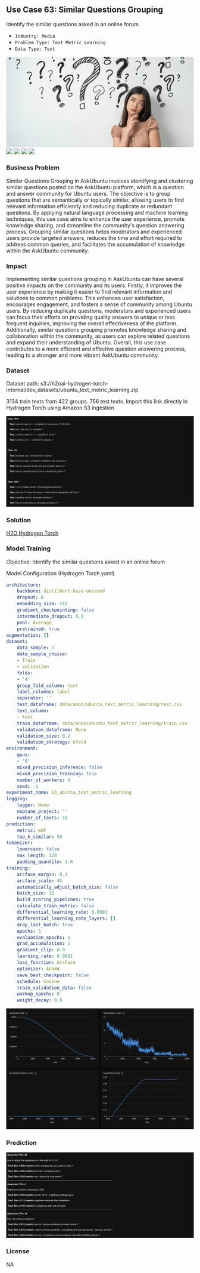 ## Use Case 63: Similar Questions Grouping

Identify the similar questions asked in an online forum

- `Industry: Media`
- `Problem Type: Text Metric Learning`
- `Data Type: Text`

![](https://github.com/h2oai/ht-catalog/blob/646864e3c695f7c721514159bd6c59520dab7438/Assets/use-cases/askubuntu_questions/cover.png)
![](https://github.com/h2oai/ht-catalog/blob/646864e3c695f7c721514159bd6c59520dab7438/Assets/use-cases/askubuntu_questions/cover.jpg)
![](https://github.com/h2oai/ht-catalog/blob/646864e3c695f7c721514159bd6c59520dab7438/Assets/use-cases/askubuntu_questions/cover.jpeg)
![](https://github.com/h2oai/ht-catalog/blob/646864e3c695f7c721514159bd6c59520dab7438/Assets/use-cases/askubuntu_questions/cover.webp)
![](https://github.com/h2oai/ht-catalog/blob/646864e3c695f7c721514159bd6c59520dab7438/Assets/use-cases/askubuntu_questions/cover)

### Business Problem 

Similar Questions Grouping in AskUbuntu involves identifying and clustering similar questions posted on the AskUbuntu platform, which is a question and answer community for Ubuntu users. The objective is to group questions that are semantically or topically similar, allowing users to find relevant information efficiently and reducing duplicate or redundant questions. By applying natural language processing and machine learning techniques, this use case aims to enhance the user experience, promote knowledge sharing, and streamline the community's question answering process. Grouping similar questions helps moderators and experienced users provide targeted answers, reduces the time and effort required to address common queries, and facilitates the accumulation of knowledge within the AskUbuntu community.

### Impact

Implementing similar questions grouping in AskUbuntu can have several positive impacts on the community and its users. Firstly, it improves the user experience by making it easier to find relevant information and solutions to common problems. This enhances user satisfaction, encourages engagement, and fosters a sense of community among Ubuntu users. By reducing duplicate questions, moderators and experienced users can focus their efforts on providing quality answers to unique or less frequent inquiries, improving the overall effectiveness of the platform. Additionally, similar questions grouping promotes knowledge sharing and collaboration within the community, as users can explore related questions and expand their understanding of Ubuntu. Overall, this use case contributes to a more efficient and effective question answering process, leading to a stronger and more vibrant AskUbuntu community.

### Dataset

Dataset path: s3://h2oai-hydrogen-torch-internal/dev_datasets/ubuntu_text_metric_learning.zip

3134 train texts from 422 groups. 756 test texts. Import this link directly in Hydrogen Torch using Amazon S3 ingestion

![train data](https://github.com/h2oai/ht-catalog/blob/646864e3c695f7c721514159bd6c59520dab7438/Assets/use-cases/askubuntu_questions/train%20data.png)

### Solution

[H2O Hydrogen Torch](https://docs.h2o.ai/h2o-hydrogen-torch/)

### Model Training

Objective: Identify the similar questions asked in an online forum

Model Configuration (Hydrogen Torch yaml)

```yaml
architecture:
    backbone: distilbert-base-uncased
    dropout: 0
    embedding_size: 512
    gradient_checkpointing: false
    intermediate_dropout: 0.0
    pool: Average
    pretrained: true
augmentation: {}
dataset:
    data_sample: 1
    data_sample_choice:
    - Train
    - Validation
    folds:
    - '4'
    group_fold_column: text
    label_columns: label
    separator: ''
    test_dataframe: data/anon/ubuntu_text_metric_learning/test.csv
    text_column:
    - text
    train_dataframe: data/anon/ubuntu_text_metric_learning/train.csv
    validation_dataframe: None
    validation_size: 0.2
    validation_strategy: kfold
environment:
    gpus:
    - '0'
    mixed_precision_inference: false
    mixed_precision_training: true
    number_of_workers: 4
    seed: -1
experiment_name: 63_ubuntu_text_metric_learning
logging:
    logger: None
    neptune_project: ''
    number_of_texts: 10
prediction:
    metric: mAP
    top_k_similar: 50
tokenizer:
    lowercase: false
    max_length: 128
    padding_quantile: 1.0
training:
    arcface_margin: 0.1
    arcface_scale: 45
    automatically_adjust_batch_size: false
    batch_size: 16
    build_scoring_pipelines: true
    calculate_train_metric: false
    differential_learning_rate: 0.0001
    differential_learning_rate_layers: []
    drop_last_batch: true
    epochs: 5
    evaluation_epochs: 1
    grad_accumulation: 1
    gradient_clip: 0.0
    learning_rate: 0.0001
    loss_function: ArcFace
    optimizer: AdamW
    save_best_checkpoint: false
    schedule: Cosine
    train_validation_data: false
    warmup_epochs: 0
    weight_decay: 0.0

```

![chart](https://github.com/h2oai/ht-catalog/blob/646864e3c695f7c721514159bd6c59520dab7438/Assets/use-cases/askubuntu_questions/chart.png)


### Prediction

![Predictions](https://github.com/h2oai/ht-catalog/blob/646864e3c695f7c721514159bd6c59520dab7438/Assets/use-cases/askubuntu_questions/Validation%20Predictions.png)

### License

NA
